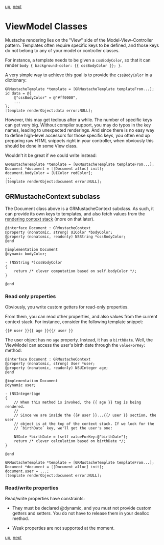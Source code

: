[up](../../../../GRMustache#documentation), [next](configuration.md)

ViewModel Classes
=================

Mustache rendering lies on the "View" side of the Model-View-Controller pattern. Templates often require specific keys to be defined, and those keys do not belong to any of your model or controller classes.

For instance, a template needs to be given a `cssBodyColor`, so that it can render `body { background-color: {{ cssBodyColor }}; }`.

A very simple way to achieve this goal is to provide the `cssBodyColor` in a dictionary:

```objc
GRMustacheTemplate *template = [GRMustacheTemplate templateFrom...];
id data = @{
    @"cssBodyColor" = @"#ff0000",
    ...
};
[template renderObject:data error:NULL];
```

However, this may get tedious after a while. The number of specific keys can get very big. Without compiler support, you may do typos in the key names, leading to unexpected renderings. And since there is no easy way to define high-level accessors for those specific keys, you often end up preparing raw HTML snippets right in your controller, when obviously this should be done in some View class.

Wouldn't it be great if we could write instead:

```objc
GRMustacheTemplate *template = [GRMustacheTemplate templateFrom...];
Document *document = [[Document alloc] init];
document.bodyColor = [UIColor redColor];
...
[template renderObject:document error:NULL];
```


GRMustacheContext subclass
--------------------------

The Document class above is a GRMustacheContext subclass. As such, it can provide its own keys to templates, and also fetch values from the [rendering context stack](runtime.md) (more on that later).

```objc
@interface Document : GRMustacheContext
@property (nonatomic, strong) UIColor *bodyColor;
@property (nonatomic, readonly) NSString *cssBodyColor;
@end

@implementation Document
@dynamic bodyColor;

- (NSString *)cssBodyColor
{
    return /* clever computation based on self.bodyColor */;
}

@end
```

### Read only properties

Obviously, you write custom getters for read-only properties.

From them, you can read other properties, and also values from the current context stack. For instance, consider the following template snippet:

    {{# user }}{{ age }}{{/ user }}

The user object has no `age` property. Instead, it has a `birthDate`. Well, the ViewModel can access the user's birth date through the `valueForKey:` method:

```objc
@interface Document : GRMustacheContext
@property (nonatomic, strong) User *user;
@property (nonatomic, readonly) NSUInteger age;
@end

@implementation Document
@dynamic user;

- (NSInteger)age
{
    // When this method is invoked, the {{ age }} tag is being rendered.
    //
    // Since we are inside the {{# user }}...{{/ user }} section, the user
    // object is at the top of the context stack. If we look for the
    // `birthDate` key, we'll get the user's one:
    
    NSDate *birthDate = [self valueForKey:@"birthDate"];
    return /* clever calculation based on birthDate */;
}

@end

GRMustacheTemplate *template = [GRMustacheTemplate templateFrom...];
Document *document = [[Document alloc] init];
document.user = ...;
[template renderObject:document error:NULL];
```


### Read/write properties

Read/write properties have constraints:

- They must be declared @dynamic, and you must not provide custom getters and setters. You do not have to release them in your dealloc method.

- Weak properties are not supported at the moment.


[up](../../../../GRMustache#documentation), [next](configuration.md)
